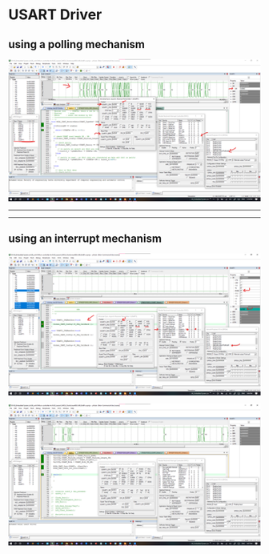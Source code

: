 # USART Driver






## using a polling mechanism
![](https://github.com/mohamed-belall/Embedded_System_learn_in_depth_diploma/blob/master/Unit_8_MCU_Interfacing/1_USART/1_Lesson_3_UART_Driver_Stm32f103x6/USART_keil_STM32F103C6_polling.png)

***
***



## using an interrupt mechanism
![](https://github.com/mohamed-belall/Embedded_System_learn_in_depth_diploma/blob/master/Unit_8_MCU_Interfacing/1_USART/1_Lesson_3_UART_Driver_Stm32f103x6/USART_keil_STM32F103C6_interrupt.png)

![](https://github.com/mohamed-belall/Embedded_System_learn_in_depth_diploma/blob/master/Unit_8_MCU_Interfacing/1_USART/1_Lesson_3_UART_Driver_Stm32f103x6/USART_keil_STM32F103C6_interrupt_2.png)
